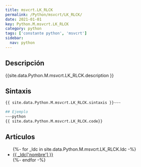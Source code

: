 ```yaml
---
title: msvcrt.LK_RLCK
permalink: /Python/msvcrt/LK_RLCK/
date: 2021-01-01
key: Python.M.msvcrt.LK_RLCK
category: python
tags: ['constante python', 'msvcrt']
sidebar: 
  nav: python
---
```


## Descripción
{{site.data.Python.M.msvcrt.LK_RLCK.description }}

## Sintaxis
~~~python
{{ site.data.Python.M.msvcrt.LK_RLCK.sintaxis }}~~~

## Ejemplo
~~~python
{{ site.data.Python.M.msvcrt.LK_RLCK.code}}
~~~

## Artículos
<ul>
{%- for _ldc in site.data.Python.M.msvcrt.LK_RLCK.ldc -%}
   <li>
       <a href="{{_ldc['url'] }}">{{ _ldc['nombre'] }}</a>
   </li>
{%- endfor -%}
</ul>
